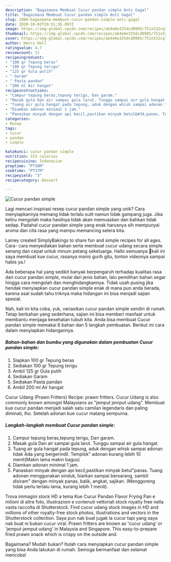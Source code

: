 ```yaml
---
description: "Bagaimana Membuat Cucur pandan simple Anti Gagal"
title: "Bagaimana Membuat Cucur pandan simple Anti Gagal"
slug: 1880-bagaimana-membuat-cucur-pandan-simple-anti-gagal
date: 2020-10-02T19:51:55.097Z
image: https://img-global.cpcdn.com/recipes/ab4e6e325dcd0905/751x532cq70/cucur-pandan-simple-foto-resep-utama.jpg
thumbnail: https://img-global.cpcdn.com/recipes/ab4e6e325dcd0905/751x532cq70/cucur-pandan-simple-foto-resep-utama.jpg
cover: https://img-global.cpcdn.com/recipes/ab4e6e325dcd0905/751x532cq70/cucur-pandan-simple-foto-resep-utama.jpg
author: Henry Hall
ratingvalue: 4.7
reviewcount: 11
recipeingredient:
- "100 gr Tepung beras"
- "100 gr Tepung terigu"
- "125 gr Gula putih"
- " Garam"
- " Pasta pandan"
- "200 ml Air hangat"
recipeinstructions:
- "Campur tepung beras,tepung terigu, Dan garam."
- "Masak gula Dan air sampai gula larut. Tunggu sampai air gula hangat."
- "Tuang air gula hangat pada tepung, aduk dengan whisk sampai adonan tidak Ada yang bergerindil. Templok&#34; adonan kurang lebih 10 menit(Makin lama makin bagus)"
- "Diamkan adonan minimal 1 jam."
- "Panaskan minyak dengan api kecil,pastikan minyak betul&#34;panas. Tuang adonan menggunakan sinduk, biarkan sampai bersarang, sambil disiram&#34; dengan minyak panas, balik, angkat, sajikan. (Menggoreng tidak perlu terlalu lama, kurang lebih 1 menit)."
categories:
- Resep
tags:
- cucur
- pandan
- simple

katakunci: cucur pandan simple 
nutrition: 153 calories
recipecuisine: Indonesian
preptime: "PT30M"
cooktime: "PT37M"
recipeyield: "3"
recipecategory: Dessert

---
```



![Cucur pandan simple](https://img-global.cpcdn.com/recipes/ab4e6e325dcd0905/751x532cq70/cucur-pandan-simple-foto-resep-utama.jpg)

Lagi mencari inspirasi resep cucur pandan simple yang unik? Cara menyiapkannya memang tidak terlalu sulit namun tidak gampang juga. Jika keliru mengolah maka hasilnya tidak akan memuaskan dan bahkan tidak sedap. Padahal cucur pandan simple yang enak harusnya sih mempunyai aroma dan cita rasa yang mampu memancing selera kita.

Lainey created SimplyBakings to share fun and simple recipes for all ages. Cara- cara menyediakan bahan serta membuat cucur udang secara simple senang dan cepat untuk minum petang sekeluarga. Hallo semuanya.🙌kali ini saya membuat kue cucur, rasanya manis gurih gitu, tonton videonya sampai habis ya.!

Ada beberapa hal yang sedikit banyak berpengaruh terhadap kualitas rasa dari cucur pandan simple, mulai dari jenis bahan, lalu pemilihan bahan segar hingga cara mengolah dan menghidangkannya. Tidak usah pusing jika hendak menyiapkan cucur pandan simple enak di mana pun anda berada, karena asal sudah tahu triknya maka hidangan ini bisa menjadi sajian spesial.


Nah, kali ini kita coba, yuk, variasikan cucur pandan simple sendiri di rumah. Tetap berbahan yang sederhana, sajian ini bisa memberi manfaat untuk membantu menjaga kesehatan tubuh kita. Anda bisa membuat Cucur pandan simple memakai 6 bahan dan 5 langkah pembuatan. Berikut ini cara dalam menyiapkan hidangannya.

<!--inarticleads1-->

##### Bahan-bahan dan bumbu yang digunakan dalam pembuatan Cucur pandan simple:

1. Siapkan 100 gr Tepung beras
1. Sediakan 100 gr Tepung terigu
1. Ambil 125 gr Gula putih
1. Sediakan  Garam
1. Sediakan  Pasta pandan
1. Ambil 200 ml Air hangat


Cucur Udang (Prawn Fritters) Recipe: prawn fritters. Cucur Udang is also commonly known amongst Malaysians as &#34;jemput jemput udang&#34;. Membuat kue cucur pandan menjadi salah satu camilan legendaris dan paling diminati, lho. Setelah adonan kue cucur matang sempurna. 

<!--inarticleads2-->

##### Langkah-langkah membuat Cucur pandan simple:

1. Campur tepung beras,tepung terigu, Dan garam.
1. Masak gula Dan air sampai gula larut. Tunggu sampai air gula hangat.
1. Tuang air gula hangat pada tepung, aduk dengan whisk sampai adonan tidak Ada yang bergerindil. Templok&#34; adonan kurang lebih 10 menit(Makin lama makin bagus)
1. Diamkan adonan minimal 1 jam.
1. Panaskan minyak dengan api kecil,pastikan minyak betul&#34;panas. Tuang adonan menggunakan sinduk, biarkan sampai bersarang, sambil disiram&#34; dengan minyak panas, balik, angkat, sajikan. (Menggoreng tidak perlu terlalu lama, kurang lebih 1 menit).


Trova immagini stock HD a tema Kue Cucur Pandan Flavor Frying Pan e milioni di altre foto, illustrazioni e contenuti vettoriali stock royalty free nella vasta raccolta di Shutterstock. Find cucur udang stock images in HD and millions of other royalty-free stock photos, illustrations and vectors in the Shutterstock collection. Saya pun nak buat jugak la cucur tapi yang saya nak buat ni bukan cucur viral. Prawn fritters are known as &#39;cucur udang&#39; or &#39;jemput-jemput udang&#39; in Malaysia and Singapore. This easy-to-prepare fried prawn snack which is crispy on the outside and. 

Bagaimana? Mudah bukan? Itulah cara menyiapkan cucur pandan simple yang bisa Anda lakukan di rumah. Semoga bermanfaat dan selamat mencoba!
